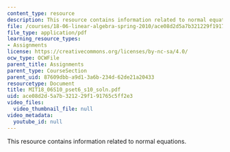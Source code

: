 ```yaml
---
content_type: resource
description: This resource contains information related to normal equations.
file: /courses/18-06-linear-algebra-spring-2010/ace08d2d5a7b321229f191765c5ff2e3_MIT18_06S10_pset6_s10_soln.pdf
file_type: application/pdf
learning_resource_types:
- Assignments
license: https://creativecommons.org/licenses/by-nc-sa/4.0/
ocw_type: OCWFile
parent_title: Assignments
parent_type: CourseSection
parent_uid: 87609dbb-a9d1-3a6b-234d-62de21a20433
resourcetype: Document
title: MIT18_06S10_pset6_s10_soln.pdf
uid: ace08d2d-5a7b-3212-29f1-91765c5ff2e3
video_files:
  video_thumbnail_file: null
video_metadata:
  youtube_id: null
---
```

This resource contains information related to normal equations.